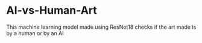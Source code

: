 # AI-vs-Human-Art
This machine learning model made using ResNet18 checks if the art made is by a human or by an AI
